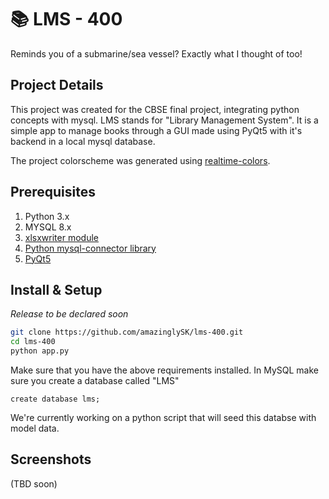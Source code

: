 # 📚 LMS - 400

Reminds you of a submarine/sea vessel? Exactly what I thought of too!

## Project Details 

This project was created for the CBSE final project, integrating python concepts with mysql. LMS stands for "Library Management System". It is a simple app to manage books through a GUI made using PyQt5 with it's backend in a local mysql database.

The project colorscheme was generated using [realtime-colors](https://realtimecolors.com/?colors=0a050f-faf7fd-59248f-deceef-7305e1).

## Prerequisites

1. Python 3.x
2. MYSQL 8.x
3. [xlsxwriter module](https://pypi.org/project/XlsxWriter/)
3. [Python mysql-connector library](https://pypi.org/project/mysql-connector-python/)
4. [PyQt5](https://pypi.org/project/PyQt5/)

## Install & Setup

*Release to be declared soon*

```bash
git clone https://github.com/amazinglySK/lms-400.git
cd lms-400
python app.py
```

Make sure that you have the above requirements installed. In MySQL make sure you create a database called "LMS"

```
create database lms;
```

We're currently working on a python script that will seed this databse with model data.

## Screenshots

(TBD soon)

